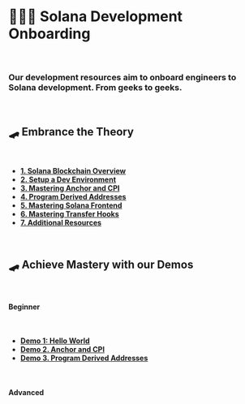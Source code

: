 # 👩🏽‍💻 Solana Development Onboarding

<br>

### Our development resources aim to onboard engineers to Solana development. From geeks to geeks.

<br>

## 🛹 Embrance the Theory

<br>

* **[1. Solana Blockchain Overview](chapters/01_intro.md)**
* **[2. Setup a Dev Environment](chapters/02_dev_env.md)**
* **[3. Mastering Anchor and CPI](chapters/03_anchor.md)**
* **[4. Program Derived Addresses](chapters/04_program_derived_addresses.md)**
* **[5. Mastering Solana Frontend](chapters/05_frontend.md)**
* **[6. Mastering Transfer Hooks](chapters/06_transfer_hooks.md)**
* **[7. Additional Resources](chapters/07_additional_resources.md)**



<br>


## 🛹 Achieve Mastery with our Demos

<br>

#### Beginner

<br>

* **[Demo 1: Hello World](demos/01_hello_world)**
* **[Demo 2. Anchor and CPI](demos/02_anchor_cpi)**
* **[Demo 3. Program Derived Addresses](demos/03_pda)**


<br>

#### Advanced

<br>





